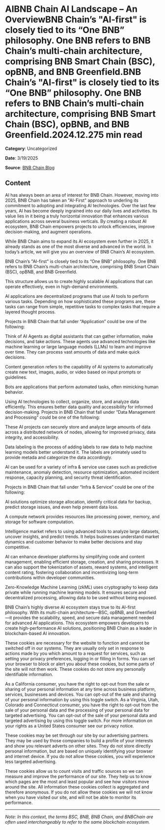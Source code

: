 # AIBNB Chain AI Landscape – An OverviewBNB Chain’s "AI-first" is closely tied to its “One BNB” philosophy. One BNB refers to BNB Chain’s multi-chain architecture, comprising BNB Smart Chain (BSC), opBNB, and BNB Greenfield.BNB Chain’s "AI-first" is closely tied to its “One BNB” philosophy. One BNB refers to BNB Chain’s multi-chain architecture, comprising BNB Smart Chain (BSC), opBNB, and BNB Greenfield.2024.12.275 min read

**Category**: Uncategorized

**Date**: 3/19/2025

**Source**: [BNB Chain Blog](https://www.bnbchain.org/en/blog/bnb-chain-ai-landscape-an-overview)

## Content

AI has always been an area of interest for BNB Chain. However, moving into 2025, BNB Chain has taken an "AI-First" approach to underling its commitment to adopting and integrating AI technologies. Over the last few years, AI has become deeply ingrained into our daily lives and activities. Its value lies in it being a truly horizontal innovation that enhances various applications across several business verticals. By creating a robust AI ecosystem, BNB Chain empowers projects to unlock efficiencies, improve decision-making, and augment operations.

While BNB Chain aims to expand its AI ecosystem even further in 2025, it already stands as one of the most diverse and advanced in the world. In today’s article, we will give you an overview of BNB Chain’s AI ecosystem.

BNB Chain’s "AI-first" is closely tied to its “One BNB” philosophy. One BNB refers to BNB Chain’s multi-chain architecture, comprising BNB Smart Chain (BSC), opBNB, and BNB Greenfield.

This structure allows us to create highly scalable AI applications that can operate effectively, even in high-demand environments.

AI applications are decentralized programs that use AI tools to perform various tasks. Depending on how sophisticated these programs are, these tasks can range from simple, repetitive tasks to complex tasks that require a layered thought process.

Projects in BNB Chain that fall under “Application” could be one of the following:

Think of AI Agents as digital assistants that can gather information, make decisions, and take actions. These agents use advanced technologies like machine learning or large language models (LLMs) to learn and improve over time. They can process vast amounts of data and make quick decisions.

Content generation refers to the capability of AI systems to automatically create new text, images, audio, or video based on input prompts or guidelines.

Bots are applications that perform automated tasks, often mimicking human behavior.

Using AI technologies to collect, organize, store, and analyze data efficiently. This ensures better data quality and accessibility for informed decision-making. Projects in BNB Chain that fall under “Data Management and Processing” could be one of the following:

These AI projects can securely store and analyze large amounts of data across a distributed network of nodes, allowing for improved privacy, data integrity, and accessibility.

Data labeling is the process of adding labels to raw data to help machine learning models better understand it. The labels are primately used to provide metada and categorize the data accordingly.

AI can be used for a variety of infra & service use cases such as predictive maintenance, anomaly detection, resource optimization, automated incident response, capacity planning, and security threat identification.

Projects in BNB Chain that fall under “Infra & Service” could be one of the following:

AI solutions optimize storage allocation, identify critical data for backup, predict storage issues, and even help prevent data loss.

A compute network provides resources like processing power, memory, and storage for software computation.

Intelligence market refers to using advanced tools to analyze large datasets, uncover insights, and predict trends. It helps businesses understand market dynamics and customer behavior to make better decisions and stay competitive.

AI can enhance developer platforms by simplifying code and content management, enabling efficient storage, creation, and sharing processes. It can also support the tokenization of assets, reward systems, and intelligent content rating, fostering collaboration and incentivizing long-term contributions within developer communities.

Zero-Knowledge Machine Learning (zkML) uses cryptography to keep data private while running machine learning models. It ensures secure and decentralized processing, allowing data to be used without being exposed.

BNB Chain’s highly diverse AI ecosystem stays true to its AI-first philosophy. With its multi-chain architecture—BSC, opBNB, and Greenfield—it provides the scalability, speed, and secure data management needed for advanced AI applications. This ecosystem empowers developers to create high-performance AI solutions, positioning BNB Chain as a leader in blockchain-based AI innovation.

These cookies are necessary for the website to function and cannot be switched off in our systems. They are usually only set in response to actions made by you which amount to a request for services, such as setting your privacy preferences, logging in or filling in forms. You can set your browser to block or alert you about these cookies, but some parts of the site will not then work. These cookies do not store any personally identifiable information.

As a California consumer, you have the right to opt-out from the sale or sharing of your personal information at any time across business platform, services, businesses and devices. You can opt-out of the sale and sharing of your personal information by using this toggle switch. As a Virginia, Utah, Colorado and Connecticut consumer, you have the right to opt-out from the sale of your personal data and the processing of your personal data for targeted advertising. You can opt-out of the sale of your personal data and targeted advertising by using this toggle switch. For more information on your rights as a United States consumer see our privacy notice.

These cookies may be set through our site by our advertising partners. They may be used by those companies to build a profile of your interests and show you relevant adverts on other sites. They do not store directly personal information, but are based on uniquely identifying your browser and internet device. If you do not allow these cookies, you will experience less targeted advertising.

These cookies allow us to count visits and traffic sources so we can measure and improve the performance of our site. They help us to know which pages are the most and least popular and see how visitors move around the site. All information these cookies collect is aggregated and therefore anonymous. If you do not allow these cookies we will not know when you have visited our site, and will not be able to monitor its performance.



---

*Note: In this context, the terms BSC, BNB, BNB Chain, and BNBChain are often used interchangeably to refer to the same blockchain ecosystem.*
